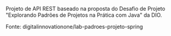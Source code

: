 Projeto de API REST baseado na proposta do Desafio de Projeto "Explorando Padrões de Projetos na Prática com Java" da DIO.

Fonte: digitalinnovationone/lab-padroes-projeto-spring
